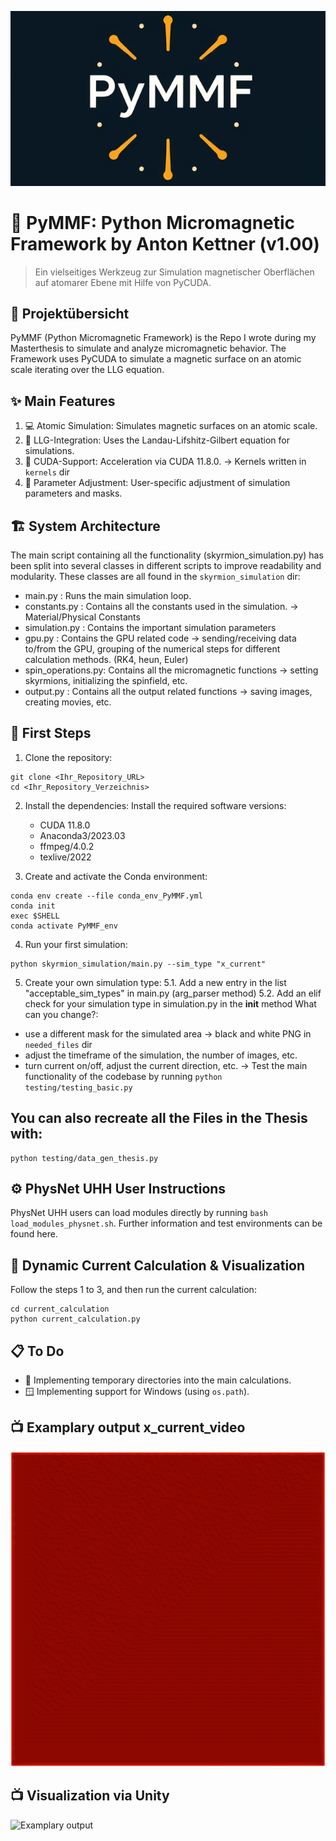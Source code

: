 ![PyMMF Logo](assets/PyMMF_logo_0.1.png)

# 🧲 PyMMF: Python Micromagnetic Framework by Anton Kettner (v1.00)

> Ein vielseitiges Werkzeug zur Simulation magnetischer Oberflächen auf atomarer Ebene mit Hilfe von PyCUDA.

## 🚀 Projektübersicht

PyMMF (Python Micromagnetic Framework) is the Repo I wrote during my Masterthesis to simulate and analyze micromagnetic behavior. The Framework uses PyCUDA to simulate a magnetic surface on an atomic scale iterating over the LLG equation.

## ✨ Main Features

1. 💻 Atomic Simulation: Simulates magnetic surfaces on an atomic scale.
2. 🔄 LLG-Integration: Uses the Landau-Lifshitz-Gilbert equation for simulations.
3. 🚀 CUDA-Support: Acceleration via CUDA 11.8.0. -> Kernels written in `kernels` dir
4. 🔧 Parameter Adjustment: User-specific adjustment of simulation parameters and masks.

## 🏗️ System Architecture

The main script containing all the functionality (skyrmion_simulation.py) has been split into several classes in different scripts to improve readability and modularity.
These classes are all found in the `skyrmion_simulation` dir:
- main.py           : Runs the main simulation loop.
- constants.py      : Contains all the constants used in the simulation. -> Material/Physical Constants
- simulation.py     : Contains the important simulation parameters
- gpu.py            : Contains the GPU related code -> sending/receiving data to/from the GPU, grouping of the numerical steps for different calculation methods. (RK4, heun, Euler)
- spin_operations.py: Contains all the micromagnetic functions -> setting skyrmions, initializing the spinfield, etc.
- output.py         : Contains all the output related functions -> saving images, creating movies, etc.

## 🚀 First Steps

1. Clone the repository:   
```shell 
git clone <Ihr_Repository_URL>
cd <Ihr_Repository_Verzeichnis>
```

2. Install the dependencies: Install the required software versions:
   - CUDA 11.8.0
   - Anaconda3/2023.03
   - ffmpeg/4.0.2
   - texlive/2022

3. Create and activate the Conda environment:
```shell 
conda env create --file conda_env_PyMMF.yml
conda init
exec $SHELL
conda activate PyMMF_env
```

4. Run your first simulation:
```shell
python skyrmion_simulation/main.py --sim_type "x_current"
```

5. Create your own simulation type:
5.1. Add a new entry in the list "acceptable_sim_types" in main.py (arg_parser method)
5.2. Add an elif check for your simulation type in simulation.py in the __init__ method
What can you change?:
- use a different mask for the simulated area -> black and white PNG in `needed_files` dir
- adjust the timeframe of the simulation, the number of images, etc.
- turn current on/off, adjust the current direction, etc.
-> Test the main functionality of the codebase by running `python testing/testing_basic.py`

## You can also recreate all the Files in the Thesis with:
```shell
python testing/data_gen_thesis.py
```

## ⚙️ PhysNet UHH User Instructions

PhysNet UHH users can load modules directly by running `bash load_modules_physnet.sh`. Further information and test environments can be found here.

## 🔄 Dynamic Current Calculation & Visualization

Follow the steps 1 to 3, and then run the current calculation:
```shell
cd current_calculation
python current_calculation.py
```


## 📋 To Do

- 📂 Implementing temporary directories into the main calculations.
- 🪟 Implementing support for Windows (using `os.path`).

## 📺 Examplary output x_current_video

![Examplary output](assets/skyrmion_x_current.gif)

## 📺 Visualization via Unity

![Examplary output](assets/skyrmion_Unity.gif)
